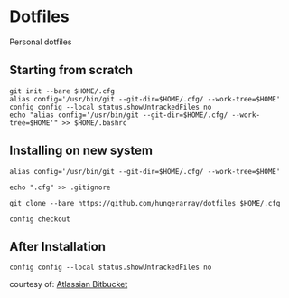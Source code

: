 # Dotfiles
Personal dotfiles


## Starting from scratch
```
git init --bare $HOME/.cfg
alias config='/usr/bin/git --git-dir=$HOME/.cfg/ --work-tree=$HOME'
config config --local status.showUntrackedFiles no
echo "alias config='/usr/bin/git --git-dir=$HOME/.cfg/ --work-tree=$HOME'" >> $HOME/.bashrc
```

## Installing on new system
```
alias config='/usr/bin/git --git-dir=$HOME/.cfg/ --work-tree=$HOME'
```
```
echo ".cfg" >> .gitignore
```
```
git clone --bare https://github.com/hungerarray/dotfiles $HOME/.cfg
```
```
config checkout
```

## After Installation
```
config config --local status.showUntrackedFiles no
```

courtesy of: [Atlassian Bitbucket](https://www.atlassian.com/git/tutorials/dotfiles)
